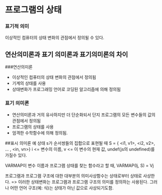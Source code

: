 # 프로그램의 상태

### 표기적 의미
이상적인 컴퓨터의 상태 변화의 관점에서 정의될 수 있다.

## 연산의미론과 표기 의미론과 표기의미론의 차이

###연산의미론
- 이상적인 컴퓨터의 상태 변화의 관점에서 정의됨
- 기계의 상태를 사용
- 상태변화가 프로그래밍 언어로 코딩된 알고리즘에 의해 정의됨

### 표기 의미론 
- 연산의미론과 거의 유사하지만 더 단순화되서 단지 프로그램의 모든 변수들의 값의 관점에서 정의됨
- 프로그램의 상태를 사용
- 엄격한 수학함수에 의해 정의됨.

##표시 의미론 예
상태 s가 순서쌍들의 집합으로 표현될 때
S = { <i1, v1>, <i2, v2>, ... , <in, vn>}
i <= 변수의 이름, v <= 이 변수의 현재 값, undef(js의 undefined)를 가질수 있다.

VARMAP이 변수 이름과 프로그램 상태를 찾는 함수라고 할 때,
VARMAP(Ij, S) = Vj

프로그램과 프로그램 구조에 대한 대부분의 의미사상함수는 상태로부터 상태로 사상한다.
=> 이러한 상태변화는 프로그램과 프로그램 구조의 의미를 정의하는 사용된다.
그러나 어떤 언어 구조(예: 식)는 상태가 아닌 값으로 사상되기도함.

